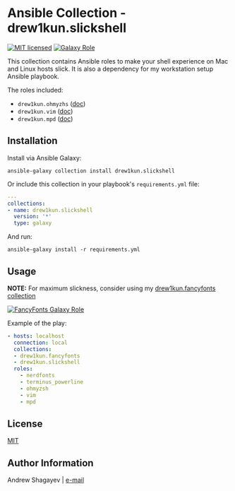 # Ansible Collection - drew1kun.slickshell

[![MIT licensed][mit-badge]][mit-link]
[![Galaxy Role][collection-badge]][galaxy-link]

This collection contains Ansible roles to make your shell experience on Mac and Linux hosts slick.
It is also a dependency for my workstation setup Ansible playbook.

The roles included:

  - `drew1kun.ohmyzhs` ([doc](https://github.com/drew1kun/ansible-collection-slickshell/blob/main/roles/ohmyzsh/README.md))
  - `drew1kun.vim` ([doc](https://github.com/drew1kun/ansible-collection-slickshell/blob/main/roles/vim/README.md))
  - `drew1kun.mpd` ([doc](https://github.com/drew1kun/ansible-collection-slickshell/blob/main/roles/mpd/README.md))

## Installation

Install via Ansible Galaxy:

```
ansible-galaxy collection install drew1kun.slickshell
```

Or include this collection in your playbook's `requirements.yml` file:

```yaml
---
collections:
- name: drew1kun.slickshell
  version: '*'
  type: galaxy
```
And run:
```
ansible-galaxy install -r requirements.yml
```

## Usage

**NOTE:** For maximum slickness, consider using my [drew1kun.fancyfonts collection][fancyfonts-collection-link]

[![FancyFonts Galaxy Role][fancyfonts-collection-badge]][fancyfonts-galaxy-link]

Example of the play:

```yaml
- hosts: localhost
  connection: local
  collections:
  - drew1kun.fancyfonts
  - drew1kun.slickshell
  roles:
    - nerdfonts
    - terminus_powerline
    - ohmyzsh
    - vim
    - mpd
```

## License

[MIT][mit-link]

## Author Information

Andrew Shagayev | [e-mail](mailto:drew-kun@protonmail.com)

[collection-badge]: https://img.shields.io/badge/collection-drew1kun.slickshell-green.svg
[galaxy-link]: https://galaxy.ansible.com/drew1kun/slickshell
[mit-badge]: https://img.shields.io/badge/license-MIT-blue.svg
[mit-link]: https://raw.githubusercontent.com/drew1kun/ansible-collection-slickshell/main/LICENSE
[fancyfonts-collection-badge]: https://img.shields.io/badge/collection-drew1kun.fancyfonts-green.svg
[fancyfonts-collection-link]: https://github.com/drew1kun/ansible-collection-fancyfonts
[fancyfonts-galaxy-link]: https://galaxy.ansible.com/drew1kun/fancyfonts
